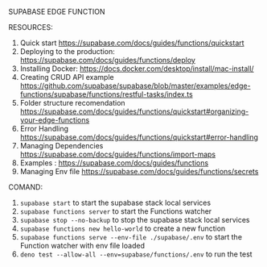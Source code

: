 SUPABASE EDGE FUNCTION

RESOURCES:

1. Quick start https://supabase.com/docs/guides/functions/quickstart
2. Deploying to the production: https://supabase.com/docs/guides/functions/deploy
3. Installing Docker: https://docs.docker.com/desktop/install/mac-install/
4. Creating CRUD API example https://github.com/supabase/supabase/blob/master/examples/edge-functions/supabase/functions/restful-tasks/index.ts
5. Folder structure recomendation https://supabase.com/docs/guides/functions/quickstart#organizing-your-edge-functions
6. Error Handling https://supabase.com/docs/guides/functions/quickstart#error-handling
7. Managing Dependencies https://supabase.com/docs/guides/functions/import-maps
8. Examples : https://supabase.com/docs/guides/functions
9. Managing Env file https://supabase.com/docs/guides/functions/secrets

COMAND:

1. `supabase start` to start the supabase stack local services
2. `supabase functions server` to start the Functions watcher
3. `supabase stop --no-backup` to stop the supabase stack local services
4. `supabase functions new hello-world` to create a new function
5. `supabase functions serve --env-file ./supabase/.env` to start the Function watcher with env file loaded
6. `deno test --allow-all --env=supabase/functions/.env` to run the test
